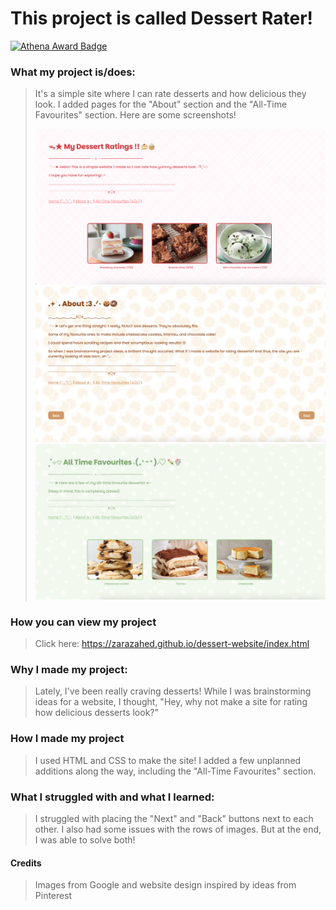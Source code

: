 # This project is called Dessert Rater! 

[![Athena Award Badge](https://img.shields.io/endpoint?url=https%3A%2F%2Faward.athena.hackclub.com%2Fapi%2Fbadge)](https://award.athena.hackclub.com?utm_source=readme)


### What my project is/does:
> It's a simple site where I can rate desserts and how delicious they look.
> I added pages for the "About" section and the "All-Time Favourites" section.
> Here are some screenshots!
> 
> ![Screenshot of the home](index.png)
> ![Screenshot of the about page](about.png)
> ![Screenshot of the all-time favourites page](favourites.png)

### How you can view my project
> Click here: https://zarazahed.github.io/dessert-website/index.html

### Why I made my project:
> Lately, I've been really craving desserts!
> While I was brainstorming ideas for a website, I thought, "Hey, why not make a site for rating how delicious desserts look?"

### How I made my project
> I used HTML and CSS to make the site!
> I added a few unplanned additions along the way, including the "All-Time Favourites" section.

### What I struggled with and what I learned:
> I struggled with placing the "Next" and "Back" buttons next to each other.
> I also had some issues with the rows of images.
> But at the end, I was able to solve both!

#### Credits
> Images from Google and website design inspired by ideas from Pinterest
